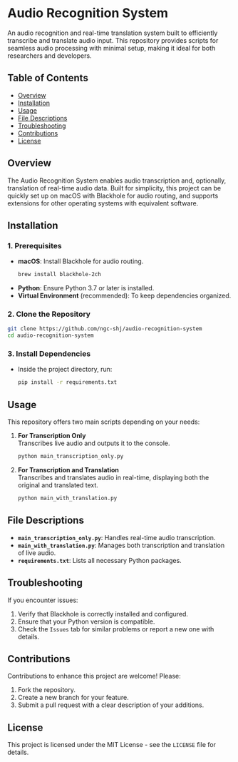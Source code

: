 # Audio Recognition System

An audio recognition and real-time translation system built to efficiently transcribe and translate audio input. This repository provides scripts for seamless audio processing with minimal setup, making it ideal for both researchers and developers.

## Table of Contents
- [Overview](#overview)
- [Installation](#installation)
- [Usage](#usage)
- [File Descriptions](#file-descriptions)
- [Troubleshooting](#troubleshooting)
- [Contributions](#contributions)
- [License](#license)

## Overview

The Audio Recognition System enables audio transcription and, optionally, translation of real-time audio data. Built for simplicity, this project can be quickly set up on macOS with Blackhole for audio routing, and supports extensions for other operating systems with equivalent software.

## Installation

### 1. Prerequisites
   - **macOS**: Install Blackhole for audio routing.
     ```bash
     brew install blackhole-2ch
     ```
   - **Python**: Ensure Python 3.7 or later is installed.
   - **Virtual Environment** (recommended): To keep dependencies organized.

### 2. Clone the Repository
   ```bash
   git clone https://github.com/ngc-shj/audio-recognition-system
   cd audio-recognition-system
   ```

### 3. Install Dependencies
   - Inside the project directory, run:
     ```bash
     pip install -r requirements.txt
     ```

## Usage

This repository offers two main scripts depending on your needs:

1. **For Transcription Only**  
   Transcribes live audio and outputs it to the console.
   ```bash
   python main_transcription_only.py
   ```

2. **For Transcription and Translation**  
   Transcribes and translates audio in real-time, displaying both the original and translated text.
   ```bash
   python main_with_translation.py
   ```

## File Descriptions

- **`main_transcription_only.py`**: Handles real-time audio transcription.
- **`main_with_translation.py`**: Manages both transcription and translation of live audio.
- **`requirements.txt`**: Lists all necessary Python packages.

## Troubleshooting

If you encounter issues:
1. Verify that Blackhole is correctly installed and configured.
2. Ensure that your Python version is compatible.
3. Check the `Issues` tab for similar problems or report a new one with details.

## Contributions

Contributions to enhance this project are welcome! Please:
1. Fork the repository.
2. Create a new branch for your feature.
3. Submit a pull request with a clear description of your additions.

## License

This project is licensed under the MIT License - see the `LICENSE` file for details.
